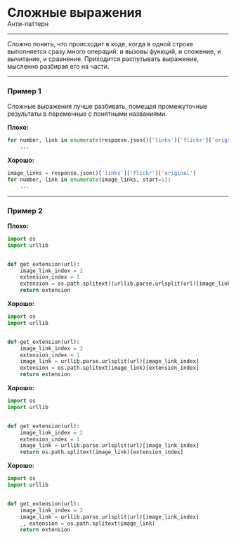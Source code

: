 
<div class="sticky-header">
  <div>
    <h1 style="margin: 0;">Сложные выражения</h1>
    <p style="margin: 0;">Анти-паттерн</p>
  </div>
</div>

***

Сложно понять, что происходит в коде, когда в одной строке выполняется сразу много операций: и вызовы функций, и сложение, и вычитание, и сравнение. Приходится распутывать выражение, мысленно разбирая его на части.

***

### Пример 1

Сложные выражения лучше разбивать, помещая промежуточные результаты в переменные с понятными названиями.

**Плохо:**
```python
for number, link in enumerate(response.json()['links']['flickr']['original'], start=1):
    ...
```
**Хорошо:**
```python
image_links = response.json()['links']['flickr']['original']
for number, link in enumerate(image_links, start=1):
    ...
```
***

### Пример 2

**Плохо:**
```python
import os
import urllib


def get_extension(url):
    image_link_index = 2
    extension_index = 1
    extension = os.path.splitext((urllib.parse.urlsplit(url)[image_link_index]))[extension_index]
    return extension
```
**Хорошо:**
```python
import os
import urllib


def get_extension(url):
    image_link_index = 2
    extension_index = 1
    image_link = urllib.parse.urlsplit(url)[image_link_index]
    extension = os.path.splitext(image_link)[extension_index]
    return extension
```
**Хорошо:**
```python
import os
import urllib


def get_extension(url):
    image_link_index = 2
    extension_index = 1
    image_link = urllib.parse.urlsplit(url)[image_link_index]
    return os.path.splitext(image_link)[extension_index]
```
**Хорошо:**
```python
import os
import urllib


def get_extension(url):
    image_link_index = 2
    image_link = urllib.parse.urlsplit(url)[image_link_index]
    _, extension = os.path.splitext(image_link)
    return extension
```

